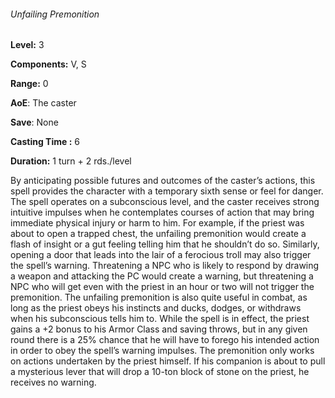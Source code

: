 ###### Unfailing Premonition

**Level:** 3

**Components:** V, S

**Range:** 0

**AoE**: The caster

**Save**: None

**Casting Time :** 6

**Duration:** 1 turn + 2 rds./level

By anticipating possible futures and outcomes of the caster’s actions, this spell provides the character with a temporary sixth sense or feel for danger. The spell operates on a subconscious level, and the caster receives strong intuitive impulses when he contemplates courses of action that may bring immediate physical injury or harm to him. For example, if the priest was about to open a trapped chest, the unfailing premonition would create a flash of insight or a gut feeling telling him that he shouldn’t do so. Similarly, opening a door that leads into the lair of a ferocious troll may also trigger the spell’s warning. Threatening a NPC who is likely to respond by drawing a weapon and attacking the PC would create a warning, but threatening a NPC who will get even with the priest in an hour or two will not trigger the premonition. The unfailing premonition is also quite useful in combat, as long as the priest obeys his instincts and ducks, dodges, or withdraws when his subconscious tells him to. While the spell is in effect, the priest gains a +2 bonus to his Armor Class and saving throws, but in any given round there is a 25% chance that he will have to forego his intended action in order to obey the spell’s warning impulses. The premonition only works on actions undertaken by the priest himself. If his companion is about to pull a mysterious lever that will drop a 10-ton block of stone on the priest, he receives no warning.
